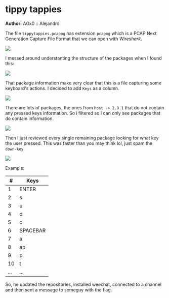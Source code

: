 # tippy tappies

**Author:** AOx0 :: Alejandro



The file `tippytappies.pcapng` has extension `pcapng` which is a PCAP Next Generation Capture File Format that we can open with *Wireshark*.



![](https://i.imgur.com/527aNbc.png)



I messed around understanting the structure of the packages when I found this:

![](https://i.imgur.com/OTiCXBC.png)

That package information make very clear that this is a file capturing some keyboard's actions. I decided to add `Keys` as a column.

![](https://i.imgur.com/QRQ29rr.png)

There are lots of packages, the ones from `host -> 2.9.1` that do not contain any pressed keys information. So i filtered so I can only see packages that do contain information.  

![](https://i.imgur.com/jkLPEZx.png)

Then I just reviewed every single remaining package looking for what key the user pressed. This was faster than you may think lol, just spam the `down-key`.

![](https://i.imgur.com/PcNxCis.png)

Example:

| #    | Keys     |
| ---- | -------- |
| 1    | ENTER    |
| 2    | s        |
| 3    | u        |
| 4    | d        |
| 5    | o        |
| 6    | SPACEBAR |
| 7    | a        |
| 8    | ap       |
| 9    | p        |
| 10   | t        |
| ...  | ...      |

So, he updated the repositories, installed weechat, connected to a channel and then sent a message to someguy with the flag.

